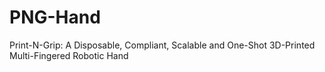 # PNG-Hand
Print-N-Grip: A Disposable, Compliant, Scalable and One-Shot 3D-Printed Multi-Fingered Robotic Hand
